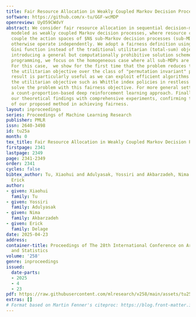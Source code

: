 ```yaml
---
title: Fair Resource Allocation in Weakly Coupled Markov Decision Processes
software: https://github.com/x-tu/GGF-wcMDP
openreview: UyO59CWdvY
abstract: We consider fair resource allocation in sequential decision-making environments
  modeled as weakly coupled Markov decision processes, where resource constraints
  couple the action spaces of $N$ sub-Markov decision processes (sub-MDPs) that would
  otherwise operate independently. We adopt a fairness definition using the generalized
  Gini function instead of the traditional utilitarian (total-sum) objective. After
  introducing a general but computationally prohibitive solution scheme based on linear
  programming, we focus on the homogeneous case where all sub-MDPs are identical.
  For this case,  we show for the first time that the problem reduces to optimizing
  the utilitarian objective over the class of "permutation invariant" policies. This
  result is particularly useful as we can exploit efficient algorithms that optimizes
  the utilitarian objective such as Whittle index policies in restless bandits to
  solve the problem with this fairness objective. For more general settings, we introduce
  a count-proportion-based deep reinforcement learning approach. Finally, we validate
  our theoretical findings with comprehensive experiments, confirming the effectiveness
  of our proposed method in achieving fairness.
layout: inproceedings
series: Proceedings of Machine Learning Research
publisher: PMLR
issn: 2640-3498
id: tu25a
month: 0
tex_title: Fair Resource Allocation in Weakly Coupled Markov Decision Processes
firstpage: 2341
lastpage: 2349
page: 2341-2349
order: 2341
cycles: false
bibtex_author: Tu, Xiaohui and Adulyasak, Yossiri and Akbarzadeh, Nima and Delage,
  Erick
author:
- given: Xiaohui
  family: Tu
- given: Yossiri
  family: Adulyasak
- given: Nima
  family: Akbarzadeh
- given: Erick
  family: Delage
date: 2025-04-23
address:
container-title: Proceedings of The 28th International Conference on Artificial Intelligence
  and Statistics
volume: '258'
genre: inproceedings
issued:
  date-parts:
  - 2025
  - 4
  - 23
pdf: https://raw.githubusercontent.com/mlresearch/v258/main/assets/tu25a/tu25a.pdf
extras: []
# Format based on Martin Fenner's citeproc: https://blog.front-matter.io/posts/citeproc-yaml-for-bibliographies/
---
```


